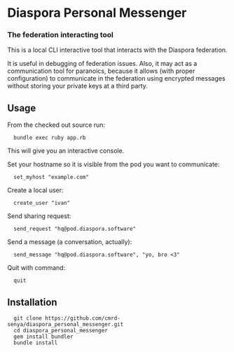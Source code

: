 # Diaspora Personal Messenger
### The federation interacting tool

This is a local CLI interactive tool that interacts with the Diaspora federation.

It is useful in debugging of federation issues. Also, it may act as a communication tool for paranoics, because it allows (with proper configuration) to communicate in the federation  using encrypted messages without storing your private keys at a third party.

## Usage
From the checked out source run:
```
  bundle exec ruby app.rb 
```
This will give you an interactive console.

Set your hostname so it is visible from the pod you want to communicate:
```
  set_myhost "example.com"
```

Create a local user:
```
  create_user "ivan"
```

Send sharing request:
```
  send_request "hq@pod.diaspora.software"
```

Send a message (a conversation, actually):
```
  send_message "hq@pod.diaspora.software", "yo, bro <3"
```

Quit with command:
```
  quit
```
## Installation
```
  git clone https://github.com/cmrd-senya/diaspora_personal_messenger.git
  cd diaspora_personal_messenger
  gem install bundler
  bundle install
```
